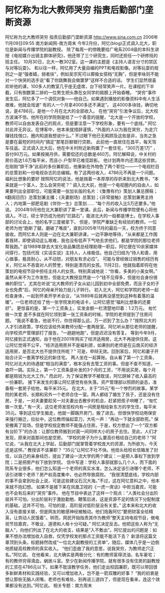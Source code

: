 # 阿忆称为北大教师哭穷 指责后勤部门垄断资源

阿忆称为北大教师哭穷 指责后勤部门垄断资源
http://www.sina.com.cn 2006年11月09日09:55 南方新闻网-南方周末
今年2月份，阿忆(blog)正式调入北大，职位是新闻与传播学院的副教授。
除了每周一的傍晚要给广电系2004级的本科生讲授《电视媒介出镜主群体研究》，他还带了三个研究生，同时还担任一个研修班的班主任。
10月30日，北大一教302室。这一课的主题是《主持人语言分寸的禁区与对等玩耍》。
和以往一样，阿忆用了大量自编的PPT和电视影像。对等玩耍的规则之一是“强者嬉，弱者扶”，例如吴宗宪可以揶揄女搭档“无胸”，但是李咏则不能对一个快哭的选手说“看了你跳舞我会做噩梦”这样不合适的话。
学生们显然很喜欢听他的课，100多人的教室几乎座无虚席，台下经常笑声一片。在课程的下半截，只有倒数第二排的一位男生把头靠在女同学的肩膀上开始昏睡。
“哭穷”事件发生后，阿忆多了一个调侃对象——他自己。如果遇到播放的影像资料中有人生活艰难，他就会戏谑“ 有的人一个月拿4000多还不满足”。
这4000多块钱，确切地说，是4786元，是他一个月在北大的全部收入。
在他“哭穷”引发争议后，北大校方波澜不惊。他所在的学院倒是给了一个善意的提醒，“北大是一个开放的学校，教师可以自由发表自己的观点，但是要注意一下学校形象，要有一个底线。”
阿忆对此并无异议。在博客中，他本来就措辞谨慎，“外面的人以为我在哭穷，为走穴赚钱找借口，圈内知道我想说什么。”
不过眼下他已无暇顾及这些是非，当务之急是要在最短的时间内“搞定”那笔巨额银行贷款。
此前他一直居住在昌平，每天驾车往返。正式调入北大后，他在中关村附近新购置了一套住宅，“300万差1万” ，首付90万元。如果按揭月供，需要偿还的总数是460万。阿忆解释说，中关村的
房价高达1.6万每平米，而且小
户型早已难觅踪影。
他计划两年内还清这些贷款。在刚刚“辞干净”此前的多份兼职后，他重新在外物色了两个职位——一个电视栏目的总策划和一份电视杂志的总编辑。有了这两份收入，4786元不再是一个问题。
福利比想象的要好
按照阿忆的说法，他是揣着一本厚厚的存折来到北大教书，“本来就是一个富人，怎么会哭穷呢？”
调入北大前，他是一个电视圈内的自由人，如果要列出全部职位，可能需要一张加长版的名片：《鲁豫有约》策划人兼总撰稿；《翻阅日历》总策划兼主播；《夫妻剧场》总策划；《非常接触》总策划兼男主持人；内地第一部肥皂剧《伴你一生》总策划……
“每个月的收入比5万还要多。”他说。
2004年9月他在北大兼职讲了第一堂课。此后，新闻与传播学院便有心将他调入。不过，硕士学历成为他的“拦路石”，能进北大的一般都是博士。在学校人事部的讨论会上，他的名字三度被拿下。
但是，学院严重缺乏有经验的教师。一位老师为他“跑断了腿，磨破了嘴皮”，直到2005年11月的最后一天，校方终于同意接收。而阿忆本人则是一边在北大兼职讲课，一边平静地等待，“从来都是工作围着我转，即使调动这么艰难，我也没有低声下气地去求他们，都是学院的那位老师帮我跑。”
自1989年辞去大宝化妆品集团总经理助理一职后，阿忆便在10余家媒体间穿行，包括代班《实话实说》主持人，人缘极佳。他自己归结为“待人和善，用心做事，极具耐心，从不动怒，对朋友有求必应”。
可能与曾经做过销售的经历有关，阿忆从不吝啬对人的赞誉，特别是漂亮的女孩。11月2日，他就指着即将在他策划的电视节目中担任主持人的女孩，特别真诚地说：“你看，多美的小美女啊。”
虽然从来不为工作发愁，但是北大教授显然是一个“钱不见得多，但是社会身份很棒的职位”。尤其在听说“北大教师的子女从幼儿园到初中全部免费，而且子女的子女也免费”后，阿忆的母亲开始力挺儿子转行。
初入北大，阿忆和学院的老师一起检查身体，一起到怀柔开学术会议，“从1989年后就再没感觉到这种有着落的温暖”。一位老师还给了他一张学院发的电话卡，让阿忆感觉“福利比想象的还要好”。
更惊喜的是，第一个工资条上，实发金额一栏清楚地印着：1.2万元。
匆忙做一次爱
差不多就在阿忆领到第一张工资条的时候，学院的老师提到了住房问题。
“我说不着急，他说不行，你住得那么远，万一迟到了怎么办？”按照北大的人才引进政策，学校应该给外来教师分配一套两居室。阿忆听从那位老师的提醒，向学校资产管理部打了报告，“一趟趟地跑”，但是迟迟没有答复。
等到今年9月，阿忆接到正式通知，由于他在2001年购买了经济适用房，北大不再提供住房。这让阿忆觉得不公平，“经济适用房并不是福利房，如果别的老师是在云南买的经济适用房，是否北大也不提供住所呢？”
可是，申辩无效。回到家后，阿忆和妻子开始合计买一套离学校近的新住宅。
两人坐在一起算账。自从看了第一个工资条，阿忆对北大的待遇就“相当的满意”，根本没有去管工资的事。但是不查不知道，一查吓一跳。实际上，第一个工资条是补发的3个月的工资，“不用说买房，每个月都是赔钱为北大工作。”
而此时，为了保证教学不被耽误，阿忆辞掉了收入最高的一份兼职。
接下来发生的事让阿忆感觉有些失落。资产管理部以照顾的姿态，准备租一套房子给他，每平米35元。
在北大，关于“35元”有一个惨烈的故事。某学院的某老师，长期和另外一个老师合住一室。两人都结了婚生了孩子，还是没有住房。于是，一对夫妻要趁另一对夫妻出去散步的机会，赶紧把孩子哄睡了，“匆忙做一次爱。”
有一天，这位老师发现校内有一间房是租给新东方的学生住，每平米35元。等到这位学生搬走，他就一脚踹开房门，搬了进去。但很快学校动用保安来强行搬迁，拉扯中，这位教师操起菜刀，大吼一声：“再动一下就全部砍死。”
保安撤离了现场，但是学校规定教师不能强占住房。于是，校方想出了一个“双方都有台阶下”的办法：让那位教师搬到对面一间同样大小的房子去住。至此，人们才发现，原来对面那间也是空房。
“学校的房子为什么要高价租给自己的老师？”阿忆说，“从我在北大上学起，后勤部门就掌管着学校庞大的资源，为所欲为，今天还是这样。”
教授该不该兼职？
“35元”让阿忆不吐不快。他扭头给校长信箱发了封信，以自己的亲身经历，提出了建设一流大学的两个建议：一是把人事权下放到学院；二是把房产权下放到学院。
信中写道：学校人事部就那么几个人，而下面的院系专业很多，他们怎么知道一个老师的真实水准，怎么决定该引进哪个老师，不该引进哪个老师？房产权高度集中，也必然导致腐败。
“我很清楚底线，学校内部的事不会拿到社会上说，可是这些建议石沉大海。”不过，这在阿忆意料之中，他本来就不抱幻想。
如果不是接下来在凤凰卫视的《一虎一席谈》中担当嘉宾，可能也不会有后来的“哭穷”事件。
他在节目中表达了这样一个观点：“人类社会分出阶层并不可怕，分出阶层利于激励勤勉、鞭策后进，这是资源不足的情况下分配制度的基础，这并不可怕，可怕的是，高阶层对低阶层没有关爱。”
这本来和北大的收入没有直接关联，但是网友的敏感神经被触动。他们炮轰阿忆“要把财富全给精英，让劳动人民饿着”。转而，网民开始指责其作为教师“整天主持电视节目，做电视节目嘉宾，不敬业，道德和人格十分可疑。”
阿忆决定反击。他把这些人称为“无脑人”，向他们列出了在北大的收支，结果是“入不敷出”。阿忆提出的问题是：如果不想办法增加收入自救，仅凭学校发的那点工资能不能活下去？
新浪将这篇文章顶到头条，标题赫然改成“一位北大副教授的工资单”。随后，媒体几乎是一边倒地质疑高校教师的真实收入。
“他们歪曲了我的意思，说我哭穷，为教师走穴正名。”阿忆说。
在他看来，北大确实是两极分化：有的教师富得流油，名车豪宅；有的教师穷得滴血，蜗居斗室。至少在新闻传播学院，就有很多没有住房的副教授的工资在4786元以下。如果不耽误教学任务，他们走出校园兼职，既可以带回很多新鲜素材和实践经验，又可以增加收入，岂不是一箭双雕的好事？
“我的初衷是想让那些无脑人闭嘴，老师也有难处，别再说三道四了，但是现在看来，连这个效果都没有达到。”阿忆说。
相关专题：南方周末 

